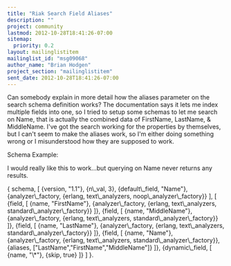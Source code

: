 ```yaml
---
title: "Riak Search Field Aliases"
description: ""
project: community
lastmod: 2012-10-28T18:41:26-07:00
sitemap:
  priority: 0.2
layout: mailinglistitem
mailinglist_id: "msg09068"
author_name: "Brian Hodgen"
project_section: "mailinglistitem"
sent_date: 2012-10-28T18:41:26-07:00
---
```



Can somebody explain in more detail how the aliases parameter on the search
schema definition works? The documentation says it lets me
index multiple fields into one, so I tried to setup some schemas to let me
search on Name, that is actually the combined data of FirstName, LastName,
& MiddleName. I've got the search working for the properties by themselves,
but I can't seem to make the aliases work, so I'm either doing something
wrong or I misunderstood how they are supposed to work.


Schema Example:

I would really like this to work...but querying on Name never returns any
results.

{
 schema,
 [
 {version, "1.1"},
 {n\\_val, 3},
 {default\\_field, "Name"},
 {analyzer\\_factory, {erlang, text\\_analyzers, noop\\_analyzer\\_factory}}
 ],
 [
{field, [
 {name, "FirstName"},
 {analyzer\\_factory, {erlang, text\\_analyzers, standard\\_analyzer\\_factory}}
]},
{field, [
 {name, "MiddleName"},
 {analyzer\\_factory, {erlang, text\\_analyzers, standard\\_analyzer\\_factory}}
]},
{field, [
 {name, "LastName"},
 {analyzer\\_factory, {erlang, text\\_analyzers, standard\\_analyzer\\_factory}}
]},
{field, [
 {name, "Name"},
 {analyzer\\_factory, {erlang, text\\_analyzers, standard\\_analyzer\\_factory}},
 {aliases, ["LastName","FirstName","MiddleName"]}
]},
{dynamic\\_field, [
 {name, "\\*"},
 {skip, true}
]}
 ]
}.
